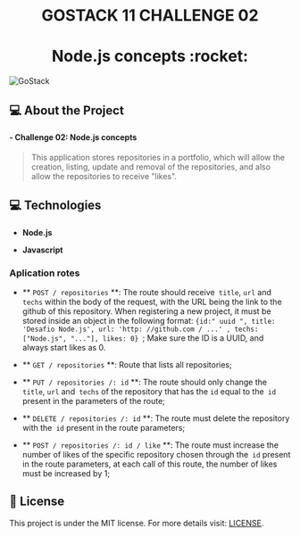 <h1 align="center">GOSTACK 11 CHALLENGE 02</h1>
<h1 align="center">Node.js concepts :rocket:</h1>

<img alt="GoStack" src="https://storage.googleapis.com/golden-wind/bootcamp-gostack/header-desafios.png" />



## 💻 About the Project
<h4>
  - Challenge 02: Node.js concepts
</h4>

<blockquote>
This application stores repositories in a portfolio, which will allow the creation, listing, update and removal of the repositories, and also allow the repositories to receive "likes".
</blockquote>
  

 ## 💻 Technologies
<h4>
   
   - Node.js

   - Javascript
</h4>




### Aplication rotes


- ** `POST / repositories` **: The route should receive` title`, `url` and` techs` within the body of the request, with the URL being the link to the github of this repository. When registering a new project, it must be stored inside an object in the following format: `{id:" uuid ", title: 'Desafio Node.js', url: 'http: //github.com / ...' , techs: ["Node.js", "..."], likes: 0} `; Make sure the ID is a UUID, and always start likes as 0.

- ** `GET / repositories` **: Route that lists all repositories;

- ** `PUT / repositories /: id` **: The route should only change the` title`, `url` and` techs` of the repository that has the `id` equal to the` id` present in the parameters of the route;

- ** `DELETE / repositories /: id` **: The route must delete the repository with the` id` present in the route parameters;

- ** `POST / repositories /: id / like` **: The route must increase the number of likes of the specific repository chosen through the` id` present in the route parameters, at each call of this route, the number of likes must be increased by 1;

## :memo: License

This project is under the MIT license. 
For more details visit: [LICENSE](.github/LICENSE.md).